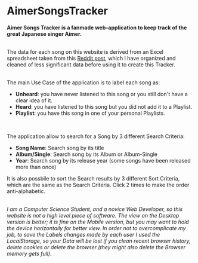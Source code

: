 # AimerSongsTracker

**Aimer Songs Tracker is a fanmade web-application to keep track of the great Japanese singer Aimer.** <br><br>

The data for each song on this website is derived from an Excel spreadsheet taken from this [Reddit post](https://www.reddit.com/r/Aimer/comments/14vyy9o/aimers_complete_song_list/), which I have organized and cleaned of less significant data before using it to create this Tracker.<br><br>

The main Use Case of the application is to label each song as:
- **Unheard**: you have never listened to this song or you still don't have a clear idea of it.
- **Heard**: you have listened to this song but you did not add it to a Playlist.
- **Playlist**: you have this song in one of your personal Playlists.

<br>

The application allow to search for a Song by 3 different Search Criteria:
- **Song Name**: Search song by its title
- **Album/Single**: Search song by its Album or Album-Single
- **Year**: Search song by its release year (some songs have been released more than once)

It is also possbile to sort the Search results by 3 different Sort Criteria, which are the same as the Search Criteria. Click 2 times to make the order anti-alphabetic.<br><br>


_I am a Computer Science Student, and a novice Web Developer, so this website is not a high level piece of software. The view on the Desktop version is better; it is fine on the Mobile version, but you may want to hold the device horizontally for better view. In order not to overcomplicate my job, to save the Labels changes made by each user I used the LocalStorage, so your Data will be lost if you clean recent browser history, delete cookies or delete the browser (they might also delete the Browser memory gets full)_.


